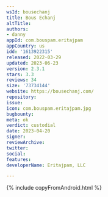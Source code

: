 ```yaml
---
wsId: bousechanj
title: Bous Echanj
altTitle: 
authors:
- danny
appId: com.bouspam.eritajpam
appCountry: us
idd: '1613922315'
released: 2022-03-29
updated: 2023-06-23
version: 2.3.1
stars: 3.3
reviews: 34
size: '73734144'
website: https://bousechanj.com/
repository: 
issue: 
icon: com.bouspam.eritajpam.jpg
bugbounty: 
meta: ok
verdict: custodial
date: 2023-04-20
signer: 
reviewArchive: 
twitter: 
social: 
features: 
developerName: Eritajpam, LLC

---
```


{% include copyFromAndroid.html %}
